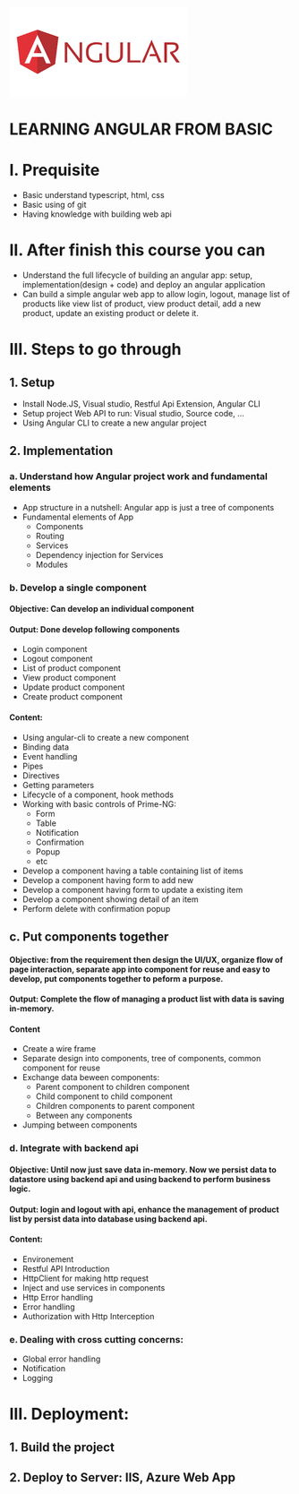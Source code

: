 ![Angular](./Images/Angular.png)
# LEARNING ANGULAR FROM BASIC


# I. Prequisite
- Basic understand typescript, html, css
- Basic using of git
- Having knowledge with building web api

# II. After finish this course you can
- Understand the full lifecycle of building an angular app: setup, implementation(design + code) and deploy an angular application
- Can build a simple angular web app to allow login, logout, manage list of products like view list of product, view product detail, add a new product, update an existing product or delete it.

# III. Steps to go through
## 1. Setup
- Install Node.JS, Visual studio, Restful Api Extension, Angular CLI
- Setup project Web API to run: Visual studio, Source code, ...
- Using Angular CLI to create a new angular project

## 2. Implementation
### a. Understand how Angular project work and fundamental elements
- App structure in a nutshell: Angular app is just a tree of components
- Fundamental elements of App
    - Components
    - Routing
    - Services
    - Dependency injection for Services
    - Modules

### b. Develop a single component
#### **Objective**: Can develop an individual component

#### **Output**: Done develop following components
- Login component 
- Logout component
- List of product component
- View product component
- Update product component
- Create product component

#### **Content:**
- Using angular-cli to create a new component
- Binding data
- Event handling
- Pipes
- Directives
- Getting parameters
- Lifecycle of a component, hook methods
- Working with basic controls of Prime-NG:
    - Form
    - Table
    - Notification
    - Confirmation
    - Popup
    - etc
- Develop a component having a table containing list of items
- Develop a component having form to add new
- Develop a component having form to update a existing item
- Develop a component showing detail of an item
- Perform delete with confirmation popup

## c. Put components together
#### **Objective**: from the requirement then design the UI/UX, organize flow of page interaction, separate app into component for reuse and easy to develop, put components together to peform a purpose.  

#### **Output**: Complete the flow of managing a product list with data is saving in-memory.

#### **Content**
- Create a wire frame
- Separate design into components, tree of components, common component for reuse
- Exchange data beween components: 
    - Parent component to children component
    - Child component to child component
    - Children components to parent component
    - Between any components
- Jumping between components

### d. Integrate with backend api

#### **Objective**: Until now just save data in-memory. Now we persist data to datastore using backend api and using backend to perform business logic.

#### **Output**: login and logout with api, enhance the management of product list by persist data into database using backend api.

#### **Content**:
- Environement
- Restful API Introduction
- HttpClient for making http request
- Inject and use services in components
- Http Error handling
- Error handling
- Authorization with Http Interception
    
### e. Dealing with cross cutting concerns:
- Global error handling
- Notification
- Logging

# III. Deployment:
## 1. Build the project
## 2. Deploy to Server: IIS, Azure Web App


